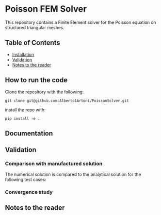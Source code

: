 # Poisson FEM Solver

This repository contains a Finite Element solver for the Poisson equation on structured triangular meshes.

## Table of Contents

- [Installation](#installation)
- [Validation](#validation)
- [Notes to the reader](#notes-to-the-reader)

## How to run the code

Clone the repository with the following:

```
git clone git@github.com:Alberto1Artoni/PoissonSolver.git
```

install the repo with:
```
pip install -e .
```

## Documentation



## Validation
  ### Comparison with manufactured solution
  The numerical solution is compared to the analytical solution for the following test cases:

  ### Convergence study

## Notes to the reader
